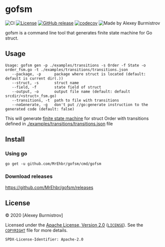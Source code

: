 # gofsm

![CI](https://github.com/MrEhbr/gofsm/workflows/CI/badge.svg)
[![License](https://img.shields.io/badge/license-Apache--2.0%20%2F%20MIT-%2397ca00.svg)](https://github.com/MrEhbr/gofsm/blob/master/COPYRIGHT)
[![GitHub release](https://img.shields.io/github/release/MrEhbr/gofsm.svg)](https://github.com/MrEhbr/gofsm/releases)
[![codecov](https://codecov.io/gh/MrEhbr/gofsm/branch/master/graph/badge.svg)](https://codecov.io/gh/MrEhbr/gofsm)
![Made by Alexey Burmistrov](https://img.shields.io/badge/made%20by-Alexey%20Burmistrov-blue.svg?style=flat)

gofsm is a command line tool that generates finite state machine for Go struct.

## Usage

```console
Usage: gofsm gen -p ./examples/transitions -s Order -f State -o order_fsm.go -t ./examples/transitions/transitions.json
   --package, -p      package where struct is located (default: default is current dir(.))
   --struct, -s       struct name
   --field, -f        state field of struct
   --output, -o       output file name (default: default srcdir/<struct>_fsm.go)
   --transitions, -t  path to file with transitions
   --noGenerate, -g   don't put //go:generate instruction to the generated code (default: false)
```

This will generate [finite state machine](./examples/transitions/order_fsm.go) for struct Order with transitions defined in [./examples/transitions/transitions.json](./examples/transitions/transitions.json) file

## Install

### Using go

```console
go get -u github.com/MrEhbr/gofsm/cmd/gofsm
```

### Download releases

<https://github.com/MrEhbr/gofsm/releases>

## License

© 2020 [Alexey Burmistrov]

Licensed under the [Apache License, Version 2.0](https://www.apache.org/licenses/LICENSE-2.0) ([`LICENSE`](LICENSE)). See the [`COPYRIGHT`](COPYRIGHT) file for more details.

`SPDX-License-Identifier: Apache-2.0`
